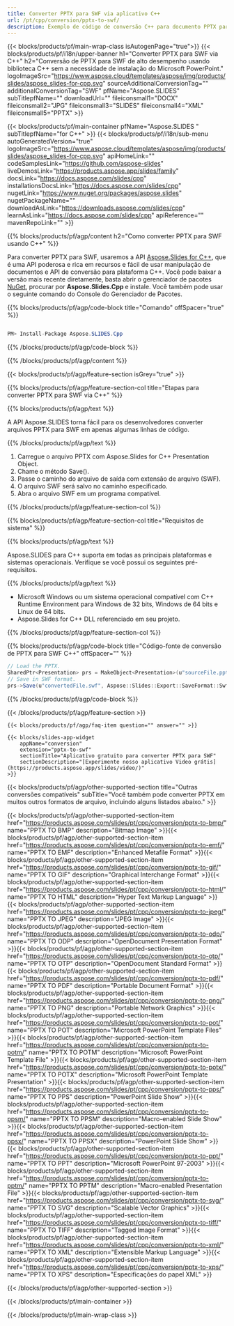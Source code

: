 ```yaml
---
title: Converter PPTX para SWF via aplicativo C++
url: /pt/cpp/conversion/pptx-to-swf/ 
description: Exemplo de código de conversão C++ para documento PPTX para formato SWF. Use o código de exemplo para conversão em lote de PPTX para SWF em qualquer aplicativo C++.
---
```


{{< blocks/products/pf/main-wrap-class isAutogenPage="true">}}
{{< blocks/products/pf/i18n/upper-banner h1="Converter PPTX para SWF via C++" h2="Conversão de PPTX para SWF de alto desempenho usando biblioteca C++ sem a necessidade de instalação do Microsoft PowerPoint." logoImageSrc="https://www.aspose.cloud/templates/aspose/img/products/slides/aspose_slides-for-cpp.svg" sourceAdditionalConversionTag="" additionalConversionTag="SWF" pfName="Aspose.SLIDES" subTitlepfName="" downloadUrl="" fileiconsmall1="DOCX" fileiconsmall2="JPG" fileiconsmall3="SLIDES" fileiconsmall4="XML" fileiconsmall5="PPTX" >}}

{{< blocks/products/pf/main-container pfName="Aspose.SLIDES " subTitlepfName="for C++" >}}
{{< blocks/products/pf/i18n/sub-menu autoGeneratedVersion="true" logoImageSrc="https://www.aspose.cloud/templates/aspose/img/products/slides/aspose_slides-for-cpp.svg" apiHomeLink="" codeSamplesLink="https://github.com/aspose-slides" liveDemosLink="https://products.aspose.app/slides/family" docsLink="https://docs.aspose.com/slides/cpp" installationsDocsLink="https://docs.aspose.com/slides/cpp" nugetLink="https://www.nuget.org/packages/aspose.slides" nugetPackageName="" downloadAsLink="https://downloads.aspose.com/slides/cpp" learnAsLink="https://docs.aspose.com/slides/cpp" apiReference="" mavenRepoLink="" >}}

{{% blocks/products/pf/agp/content h2="Como converter PPTX para SWF usando C++" %}}

Para converter PPTX para SWF, usaremos a API <a href="https://products.aspose.com/slides/pt/cpp">Aspose.Slides for C++</a>, que é uma API poderosa e rica em recursos e fácil de usar manipulação de documentos e API de conversão para plataforma C++. Você pode baixar a versão mais recente diretamente, basta abrir o gerenciador de pacotes <a href="https://www.nuget.org/packages/aspose.slides">NuGet</a>, procurar por <b>Aspose.Slides.Cpp </b> e instale. Você também pode usar o seguinte comando do Console do Gerenciador de Pacotes.

{{% blocks/products/pf/agp/code-block title="Comando" offSpacer="true" %}}

```cs

PM> Install-Package Aspose.SLIDES.Cpp

```

{{% /blocks/products/pf/agp/code-block %}}

{{% /blocks/products/pf/agp/content %}}

{{< blocks/products/pf/agp/feature-section isGrey="true" >}}

{{% blocks/products/pf/agp/feature-section-col title="Etapas para converter PPTX para SWF via C++" %}}

{{% blocks/products/pf/agp/text %}}

 A API Aspose.SLIDES torna fácil para os desenvolvedores converter arquivos PPTX para SWF em apenas algumas linhas de código.

{{% /blocks/products/pf/agp/text %}}

1. Carregue o arquivo PPTX com Aspose.Slides for C++ Presentation Object.
1. Chame o método Save().
1. Passe o caminho do arquivo de saída com extensão de arquivo (SWF).
1. O arquivo SWF será salvo no caminho especificado.
1. Abra o arquivo SWF em um programa compatível.



{{% /blocks/products/pf/agp/feature-section-col %}}

{{% blocks/products/pf/agp/feature-section-col title="Requisitos de sistema" %}}

{{% blocks/products/pf/agp/text %}}

 Aspose.SLIDES para C++ suporta em todas as principais plataformas e sistemas operacionais. Verifique se você possui os seguintes pré-requisitos.

{{% /blocks/products/pf/agp/text %}}

- Microsoft Windows ou um sistema operacional compatível com C++ Runtime Environment para Windows de 32 bits, Windows de 64 bits e Linux de 64 bits.
- Aspose.Slides for C++ DLL referenciado em seu projeto.

{{% /blocks/products/pf/agp/feature-section-col %}}

{{% blocks/products/pf/agp/code-block title="Código-fonte de conversão de PPTX para SWF C++" offSpacer="" %}}

```cs
// Load the PPTX.
SharedPtr<Presentation> prs = MakeObject<Presentation>(u"sourceFile.pptx");
// Save in SWF format.
prs->Save(u"convertedFile.swf", Aspose::Slides::Export::SaveFormat::Swf);

```

{{% /blocks/products/pf/agp/code-block %}}

{{< /blocks/products/pf/agp/feature-section >}}

    {{< blocks/products/pf/agp/faq-item question="" answer="" >}}
 

<!-- aboutfile Starts -->

<!-- aboutfile Ends -->

    {{< blocks/slides-app-widget 
        appName="conversion"
        extension="pptx-to-swf"
        sectionTitle="Aplicativo gratuito para converter PPTX para SWF" 
        sectionDescription="[Experimente nosso aplicativo Video grátis](https://products.aspose.app/slides/video/)" 
    >}}
    
{{< blocks/products/pf/agp/other-supported-section title="Outras conversões compatíveis" subTitle="Você também pode converter PPTX em muitos outros formatos de arquivo, incluindo alguns listados abaixo." >}}

{{< blocks/products/pf/agp/other-supported-section-item href="https://products.aspose.com/slides/pt/cpp/conversion/pptx-to-bmp/" name="PPTX TO BMP" description="Bitmap Image" >}}{{< blocks/products/pf/agp/other-supported-section-item href="https://products.aspose.com/slides/pt/cpp/conversion/pptx-to-emf/" name="PPTX TO EMF" description="Enhanced Metafile Format" >}}{{< blocks/products/pf/agp/other-supported-section-item href="https://products.aspose.com/slides/pt/cpp/conversion/pptx-to-gif/" name="PPTX TO GIF" description="Graphical Interchange Format" >}}{{< blocks/products/pf/agp/other-supported-section-item href="https://products.aspose.com/slides/pt/cpp/conversion/pptx-to-html/" name="PPTX TO HTML" description="Hyper Text Markup Language" >}}{{< blocks/products/pf/agp/other-supported-section-item href="https://products.aspose.com/slides/pt/cpp/conversion/pptx-to-jpeg/" name="PPTX TO JPEG" description="JPEG Image" >}}{{< blocks/products/pf/agp/other-supported-section-item href="https://products.aspose.com/slides/pt/cpp/conversion/pptx-to-odp/" name="PPTX TO ODP" description="OpenDocument Presentation Format" >}}{{< blocks/products/pf/agp/other-supported-section-item href="https://products.aspose.com/slides/pt/cpp/conversion/pptx-to-otp/" name="PPTX TO OTP" description="OpenDocument Standard Format" >}}{{< blocks/products/pf/agp/other-supported-section-item href="https://products.aspose.com/slides/pt/cpp/conversion/pptx-to-pdf/" name="PPTX TO PDF" description="Portable Document Format" >}}{{< blocks/products/pf/agp/other-supported-section-item href="https://products.aspose.com/slides/pt/cpp/conversion/pptx-to-png/" name="PPTX TO PNG" description="Portable Network Graphics" >}}{{< blocks/products/pf/agp/other-supported-section-item href="https://products.aspose.com/slides/pt/cpp/conversion/pptx-to-pot/" name="PPTX TO POT" description="Microsoft PowerPoint Template Files" >}}{{< blocks/products/pf/agp/other-supported-section-item href="https://products.aspose.com/slides/pt/cpp/conversion/pptx-to-potm/" name="PPTX TO POTM" description="Microsoft PowerPoint Template File" >}}{{< blocks/products/pf/agp/other-supported-section-item href="https://products.aspose.com/slides/pt/cpp/conversion/pptx-to-potx/" name="PPTX TO POTX" description="Microsoft PowerPoint Template Presentation" >}}{{< blocks/products/pf/agp/other-supported-section-item href="https://products.aspose.com/slides/pt/cpp/conversion/pptx-to-pps/" name="PPTX TO PPS" description="PowerPoint Slide Show" >}}{{< blocks/products/pf/agp/other-supported-section-item href="https://products.aspose.com/slides/pt/cpp/conversion/pptx-to-ppsm/" name="PPTX TO PPSM" description="Macro-enabled Slide Show" >}}{{< blocks/products/pf/agp/other-supported-section-item href="https://products.aspose.com/slides/pt/cpp/conversion/pptx-to-ppsx/" name="PPTX TO PPSX" description="PowerPoint Slide Show" >}}{{< blocks/products/pf/agp/other-supported-section-item href="https://products.aspose.com/slides/pt/cpp/conversion/pptx-to-ppt/" name="PPTX TO PPT" description="Microsoft PowerPoint 97-2003" >}}{{< blocks/products/pf/agp/other-supported-section-item href="https://products.aspose.com/slides/pt/cpp/conversion/pptx-to-pptm/" name="PPTX TO PPTM" description="Macro-enabled Presentation File" >}}{{< blocks/products/pf/agp/other-supported-section-item href="https://products.aspose.com/slides/pt/cpp/conversion/pptx-to-svg/" name="PPTX TO SVG" description="Scalable Vector Graphics" >}}{{< blocks/products/pf/agp/other-supported-section-item href="https://products.aspose.com/slides/pt/cpp/conversion/pptx-to-tiff/" name="PPTX TO TIFF" description="Tagged Image Format" >}}{{< blocks/products/pf/agp/other-supported-section-item href="https://products.aspose.com/slides/pt/cpp/conversion/pptx-to-xml/" name="PPTX TO XML" description="Extensible Markup Language" >}}{{< blocks/products/pf/agp/other-supported-section-item href="https://products.aspose.com/slides/pt/cpp/conversion/pptx-to-xps/" name="PPTX TO XPS" description="Especificações do papel XML" >}}

{{< /blocks/products/pf/agp/other-supported-section >}}

{{< /blocks/products/pf/main-container >}}
    
{{< /blocks/products/pf/main-wrap-class >}}